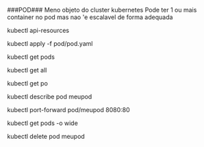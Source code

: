 ###POD###
Meno objeto do cluster kubernetes
Pode ter 1 ou mais container no pod mas nao 'e escalavel de forma adequada

kubectl api-resources

kubectl apply -f pod/pod.yaml

kubectl get pods

kubectl get all

kubectl get po

kubectl describe pod meupod 

kubectl port-forward pod/meupod 8080:80

kubectl get pods -o wide

kubectl delete pod meupod

#
